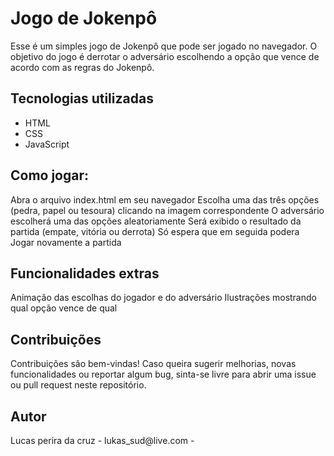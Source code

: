# Jogo de Jokenpô

Esse é um simples jogo de Jokenpô que pode ser jogado no navegador. O objetivo do jogo é derrotar o adversário escolhendo a opção que vence de acordo com as regras do Jokenpô.

<h2>Tecnologias utilizadas</h2>
<ul>
    <li>HTML</li>
    <li>CSS</li>
    <li>JavaScript</li>
</ul>

<h2>Como jogar:</h2>
Abra o arquivo index.html em seu navegador
Escolha uma das três opções (pedra, papel ou tesoura) clicando na imagem correspondente
O adversário escolherá uma das opções aleatoriamente
Será exibido o resultado da partida (empate, vitória ou derrota)
Só espera que em seguida podera Jogar novamente a partida

<h2>Funcionalidades extras</h2>
Animação das escolhas do jogador e do adversário
Ilustrações mostrando qual opção vence de qual

<h2>Contribuições</h2>
Contribuições são bem-vindas! Caso queira sugerir melhorias, novas funcionalidades ou reportar algum bug, sinta-se livre para abrir uma issue ou pull request neste repositório.

<h2>Autor</h2>
Lucas perira da cruz - lukas_sud@live.com - <https://github.com/Xylusca>
